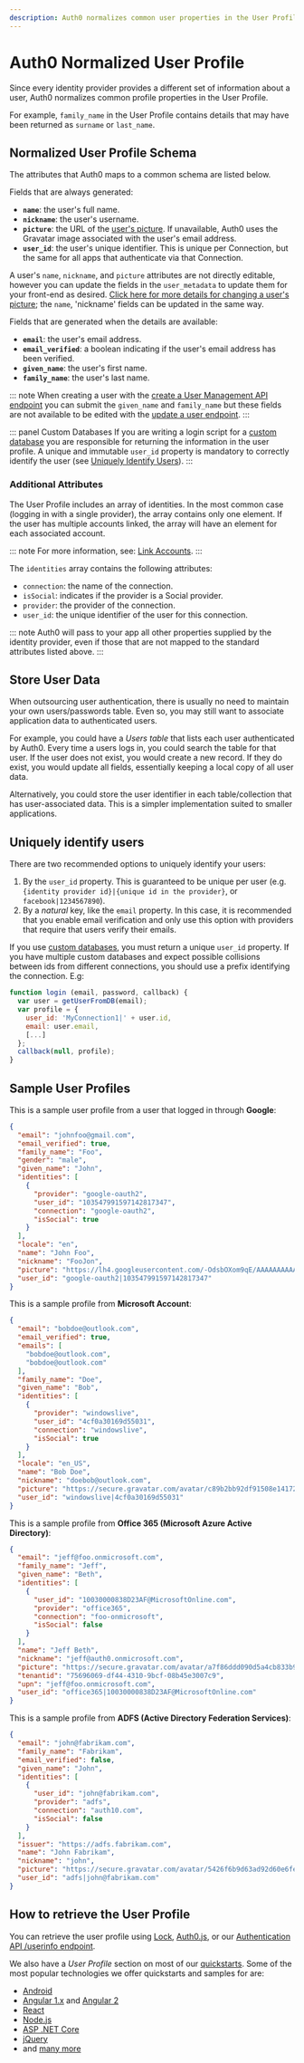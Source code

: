 ```yaml
---
description: Auth0 normalizes common user properties in the User Profile.
---
```


# Auth0 Normalized User Profile

Since every identity provider provides a different set of information about a user, Auth0 normalizes common profile properties in the User Profile.

For example, `family_name` in the User Profile contains details that may have been returned as `surname` or `last_name`.

## Normalized User Profile Schema

The attributes that Auth0 maps to a common schema are listed below.

Fields that are always generated:

* **`name`**: the user's full name.
* **`nickname`**: the user's username.
* **`picture`**: the URL of the [user's picture](/user-profile/user-picture). If unavailable, Auth0 uses the Gravatar image associated with the user's email address.
* **`user_id`**: the user's unique identifier. This is unique per Connection, but the same for all apps that authenticate via that Connection.

A user's `name`, `nickname`, and `picture` attributes are not directly editable, however you can update the fields in the `user_metadata` to update them for your front-end as desired. [Click here for more details for changing a user's picture](/user-profile/user-picture#change-a-user-s-picture); the `name`, 'nickname' fields can be updated in the same way.

Fields that are generated when the details are available:

* **`email`**: the user's email address.
* **`email_verified`**: a boolean indicating if the user's email address has been verified.
* **`given_name`**: the user's first name.
* **`family_name`**: the user's last name.

::: note
When creating a user with the [create a User Management API endpoint](/api/management/v2#!/Users/post_users) you can submit the `given_name` and `family_name` but these fields are not available to be edited with the [update a user endpoint](/api/management/v2#!/Users/patch_users_by_id).
:::

::: panel Custom Databases
If you are writing a login script for a [custom database](/connections/database/mysql) you are responsible for returning the information in the user profile. A unique and immutable `user_id` property is mandatory to correctly identify the user (see [Uniquely Identify Users](#uniquely-identify-users)).
:::

### Additional Attributes

The User Profile includes an array of identities. In the most common case (logging in with a single provider), the array contains only one element. If the user has multiple accounts linked, the array will have an element for each associated account.

::: note
For more information, see: [Link Accounts](/link-accounts).
:::

The `identities` array contains the following attributes:

* `connection`: the name of the connection.
* `isSocial`: indicates if the provider is a Social provider.
* `provider`: the provider of the connection.
* `user_id`: the unique identifier of the user for this connection.

::: note
Auth0 will pass to your app all other properties supplied by the identity provider, even if those that are not mapped to the standard attributes listed above.
:::

## Store User Data

When outsourcing user authentication, there is usually no need to maintain your own users/passwords table. Even so, you may still want to associate application data to authenticated users.

For example, you could have a *Users table* that lists each user authenticated by Auth0. Every time a users logs in, you could search the table for that user. If the user does not exist, you would create a new record. If they do exist, you would update all fields, essentially keeping a local copy of all user data.

Alternatively, you could store the user identifier in each table/collection that has user-associated data. This is a simpler implementation suited to smaller applications.

## Uniquely identify users

There are two recommended options to uniquely identify your users:

1. By the `user_id` property. This is guaranteed to be unique per user (e.g. `{identity provider id}|{unique id in the provider}`, or `facebook|1234567890`).
2. By a *natural* key, like the `email` property. In this case, it is recommended that you enable email verification and only use this option with providers that require that users verify their emails.

If you use [custom databases](/connections/database/mysql), you must return a unique `user_id` property. If you have multiple custom databases and expect possible collisions between ids from different connections, you should use a prefix identifying the connection. E.g:

```javascript
function login (email, password, callback) {
  var user = getUserFromDB(email);
  var profile = {
    user_id: 'MyConnection1|' + user.id,
    email: user.email,
    [...]
  };
  callback(null, profile);
}
```

## Sample User Profiles

This is a sample user profile from a user that logged in through **Google**:

```json
{
  "email": "johnfoo@gmail.com",
  "email_verified": true,
  "family_name": "Foo",
  "gender": "male",
  "given_name": "John",
  "identities": [
    {
      "provider": "google-oauth2",
      "user_id": "103547991597142817347",
      "connection": "google-oauth2",
      "isSocial": true
    }
  ],
  "locale": "en",
  "name": "John Foo",
  "nickname": "FooJon",
  "picture": "https://lh4.googleusercontent.com/-OdsbOXom9qE/AAAAAAAAAAI/AAAAAAAAADU/_j8SzYTOJ4I/photo.jpg",
  "user_id": "google-oauth2|103547991597142817347"
}
```

This is a sample profile from **Microsoft Account**:

```json
{
  "email": "bobdoe@outlook.com",
  "email_verified": true,
  "emails": [
    "bobdoe@outlook.com",
    "bobdoe@outlook.com"
  ],
  "family_name": "Doe",
  "given_name": "Bob",
  "identities": [
    {
      "provider": "windowslive",
      "user_id": "4cf0a30169d55031",
      "connection": "windowslive",
      "isSocial": true
    }
  ],
  "locale": "en_US",
  "name": "Bob Doe",
  "nickname": "doebob@outlook.com",
  "picture": "https://secure.gravatar.com/avatar/c89b2bb92df91508e14172097a5e17da?s=480&r=pg&d=https%3A%2F%2Fssl.gstatic.com%2Fs2%2Fprofiles%2Fimages%2Fsilhouette80.png",
  "user_id": "windowslive|4cf0a30169d55031"
}
```

This is a sample profile from **Office 365 (Microsoft Azure Active Directory)**:

```json
{
  "email": "jeff@foo.onmicrosoft.com",
  "family_name": "Jeff",
  "given_name": "Beth",
  "identities": [
    {
      "user_id": "10030000838D23AF@MicrosoftOnline.com",
      "provider": "office365",
      "connection": "foo-onmicrosoft",
      "isSocial": false
    }
  ],
  "name": "Jeff Beth",
  "nickname": "jeff@auth0.onmicrosoft.com",
  "picture": "https://secure.gravatar.com/avatar/a7f86ddd090d5a4cb833b97baab2aca1?s=480&r=pg&d=https%3A%2F%2Fssl.gstatic.com%2Fs2%2Fprofiles%2Fimages%2Fsilhouette80.png",
  "tenantid": "75696069-df44-4310-9bcf-08b45e3007c9",
  "upn": "jeff@foo.onmicrosoft.com",
  "user_id": "office365|10030000838D23AF@MicrosoftOnline.com"
}
```

This is a sample profile from **ADFS (Active Directory Federation Services)**:

```json
{
  "email": "john@fabrikam.com",
  "family_name": "Fabrikam",
  "email_verified": false,
  "given_name": "John",
  "identities": [
    {
      "user_id": "john@fabrikam.com",
      "provider": "adfs",
      "connection": "auth10.com",
      "isSocial": false
    }
  ],
  "issuer": "https://adfs.fabrikam.com",
  "name": "John Fabrikam",
  "nickname": "john",
  "picture": "https://secure.gravatar.com/avatar/5426f6b9d63ad92d60e6fe9fdf83aa21?s=480&r=pg&d=https%3A%2F%2Fssl.gstatic.com%2Fs2%2Fprofiles%2Fimages%2Fsilhouette80.png",
  "user_id": "adfs|john@fabrikam.com"
}
```

## How to retrieve the User Profile

You can retrieve the user profile using [Lock](/libraries/lock/v10/api#getuserinfo-), [Auth0.js](/libraries/auth0js#user-management), or our [Authentication API /userinfo endpoint](/api/authentication#get-user-info).

We also have a _User Profile_ section on most of our [quickstarts](/quickstarts). Some of the most popular technologies we offer quickstarts and samples for are:
- [Android](/quickstart/native/android/04-user-profile)
- [Angular 1.x](/quickstart/spa/angularjs/04-user-profile) and [Angular 2](/quickstart/spa/angular2/04-user-profile)
- [React](/quickstart/spa/react/04-user-profile)
- [Node.js](/quickstart/webapp/nodejs/04-user-profile)
- [ASP .NET Core](/quickstart/webapp/aspnet-core/05-user-profile)
- [jQuery](/quickstart/spa/jquery/04-user-profile)
- and [many more](/quickstarts)
